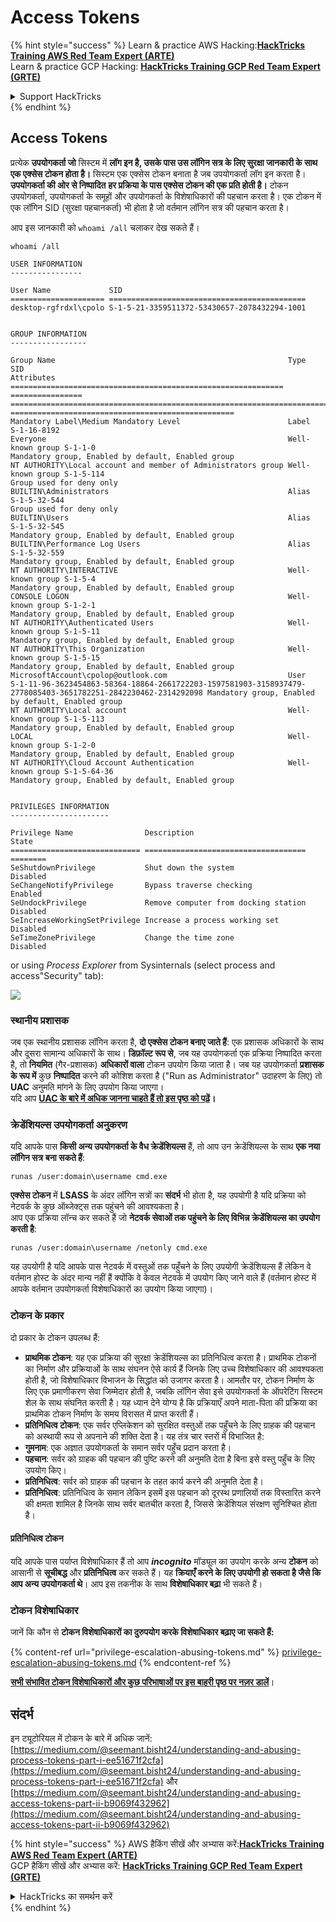 # Access Tokens

{% hint style="success" %}
Learn & practice AWS Hacking:<img src="/.gitbook/assets/arte.png" alt="" data-size="line">[**HackTricks Training AWS Red Team Expert (ARTE)**](https://training.hacktricks.xyz/courses/arte)<img src="/.gitbook/assets/arte.png" alt="" data-size="line">\
Learn & practice GCP Hacking: <img src="/.gitbook/assets/grte.png" alt="" data-size="line">[**HackTricks Training GCP Red Team Expert (GRTE)**<img src="/.gitbook/assets/grte.png" alt="" data-size="line">](https://training.hacktricks.xyz/courses/grte)

<details>

<summary>Support HackTricks</summary>

* Check the [**subscription plans**](https://github.com/sponsors/carlospolop)!
* **Join the** 💬 [**Discord group**](https://discord.gg/hRep4RUj7f) or the [**telegram group**](https://t.me/peass) or **follow** us on **Twitter** 🐦 [**@hacktricks\_live**](https://twitter.com/hacktricks\_live)**.**
* **Share hacking tricks by submitting PRs to the** [**HackTricks**](https://github.com/carlospolop/hacktricks) and [**HackTricks Cloud**](https://github.com/carlospolop/hacktricks-cloud) github repos.

</details>
{% endhint %}


## Access Tokens

प्रत्येक **उपयोगकर्ता जो** सिस्टम में **लॉग इन है, उसके पास उस लॉगिन सत्र के लिए सुरक्षा जानकारी के साथ एक एक्सेस टोकन होता है।** सिस्टम एक एक्सेस टोकन बनाता है जब उपयोगकर्ता लॉग इन करता है। **उपयोगकर्ता की ओर से निष्पादित** **हर प्रक्रिया के पास एक्सेस टोकन की एक प्रति होती है।** टोकन उपयोगकर्ता, उपयोगकर्ता के समूहों और उपयोगकर्ता के विशेषाधिकारों की पहचान करता है। एक टोकन में एक लॉगिन SID (सुरक्षा पहचानकर्ता) भी होता है जो वर्तमान लॉगिन सत्र की पहचान करता है।

आप इस जानकारी को `whoami /all` चलाकर देख सकते हैं।
```
whoami /all

USER INFORMATION
----------------

User Name             SID
===================== ============================================
desktop-rgfrdxl\cpolo S-1-5-21-3359511372-53430657-2078432294-1001


GROUP INFORMATION
-----------------

Group Name                                                    Type             SID                                                                                                           Attributes
============================================================= ================ ============================================================================================================= ==================================================
Mandatory Label\Medium Mandatory Level                        Label            S-1-16-8192
Everyone                                                      Well-known group S-1-1-0                                                                                                       Mandatory group, Enabled by default, Enabled group
NT AUTHORITY\Local account and member of Administrators group Well-known group S-1-5-114                                                                                                     Group used for deny only
BUILTIN\Administrators                                        Alias            S-1-5-32-544                                                                                                  Group used for deny only
BUILTIN\Users                                                 Alias            S-1-5-32-545                                                                                                  Mandatory group, Enabled by default, Enabled group
BUILTIN\Performance Log Users                                 Alias            S-1-5-32-559                                                                                                  Mandatory group, Enabled by default, Enabled group
NT AUTHORITY\INTERACTIVE                                      Well-known group S-1-5-4                                                                                                       Mandatory group, Enabled by default, Enabled group
CONSOLE LOGON                                                 Well-known group S-1-2-1                                                                                                       Mandatory group, Enabled by default, Enabled group
NT AUTHORITY\Authenticated Users                              Well-known group S-1-5-11                                                                                                      Mandatory group, Enabled by default, Enabled group
NT AUTHORITY\This Organization                                Well-known group S-1-5-15                                                                                                      Mandatory group, Enabled by default, Enabled group
MicrosoftAccount\cpolop@outlook.com                           User             S-1-11-96-3623454863-58364-18864-2661722203-1597581903-3158937479-2778085403-3651782251-2842230462-2314292098 Mandatory group, Enabled by default, Enabled group
NT AUTHORITY\Local account                                    Well-known group S-1-5-113                                                                                                     Mandatory group, Enabled by default, Enabled group
LOCAL                                                         Well-known group S-1-2-0                                                                                                       Mandatory group, Enabled by default, Enabled group
NT AUTHORITY\Cloud Account Authentication                     Well-known group S-1-5-64-36                                                                                                   Mandatory group, Enabled by default, Enabled group


PRIVILEGES INFORMATION
----------------------

Privilege Name                Description                          State
============================= ==================================== ========
SeShutdownPrivilege           Shut down the system                 Disabled
SeChangeNotifyPrivilege       Bypass traverse checking             Enabled
SeUndockPrivilege             Remove computer from docking station Disabled
SeIncreaseWorkingSetPrivilege Increase a process working set       Disabled
SeTimeZonePrivilege           Change the time zone                 Disabled
```
or using _Process Explorer_ from Sysinternals (select process and access"Security" tab):

![](<../../.gitbook/assets/image (772).png>)

### स्थानीय प्रशासक

जब एक स्थानीय प्रशासक लॉगिन करता है, **दो एक्सेस टोकन बनाए जाते हैं**: एक प्रशासक अधिकारों के साथ और दूसरा सामान्य अधिकारों के साथ। **डिफ़ॉल्ट रूप से**, जब यह उपयोगकर्ता एक प्रक्रिया निष्पादित करता है, तो **नियमित** (गैर-प्रशासक) **अधिकारों वाला** टोकन उपयोग किया जाता है। जब यह उपयोगकर्ता **प्रशासक के रूप में** कुछ **निष्पादित** करने की कोशिश करता है ("Run as Administrator" उदाहरण के लिए) तो **UAC** अनुमति मांगने के लिए उपयोग किया जाएगा।\
यदि आप [**UAC के बारे में अधिक जानना चाहते हैं तो इस पृष्ठ को पढ़ें**](../authentication-credentials-uac-and-efs/#uac)**।**

### क्रेडेंशियल्स उपयोगकर्ता अनुकरण

यदि आपके पास **किसी अन्य उपयोगकर्ता के वैध क्रेडेंशियल्स** हैं, तो आप उन क्रेडेंशियल्स के साथ **एक नया लॉगिन सत्र** **बना सकते हैं**:
```
runas /user:domain\username cmd.exe
```
**एक्सेस टोकन** में **LSASS** के अंदर लॉगिन सत्रों का **संदर्भ** भी होता है, यह उपयोगी है यदि प्रक्रिया को नेटवर्क के कुछ ऑब्जेक्ट्स तक पहुंचने की आवश्यकता है।\
आप एक प्रक्रिया लॉन्च कर सकते हैं जो **नेटवर्क सेवाओं तक पहुंचने के लिए विभिन्न क्रेडेंशियल्स का उपयोग करती है**:
```
runas /user:domain\username /netonly cmd.exe
```
यह उपयोगी है यदि आपके पास नेटवर्क में वस्तुओं तक पहुँचने के लिए उपयोगी क्रेडेंशियल्स हैं लेकिन वे वर्तमान होस्ट के अंदर मान्य नहीं हैं क्योंकि वे केवल नेटवर्क में उपयोग किए जाने वाले हैं (वर्तमान होस्ट में आपके वर्तमान उपयोगकर्ता विशेषाधिकारों का उपयोग किया जाएगा)।

### टोकन के प्रकार

दो प्रकार के टोकन उपलब्ध हैं:

* **प्राथमिक टोकन**: यह एक प्रक्रिया की सुरक्षा क्रेडेंशियल्स का प्रतिनिधित्व करता है। प्राथमिक टोकनों का निर्माण और प्रक्रियाओं के साथ संघनन ऐसे कार्य हैं जिनके लिए उच्च विशेषाधिकार की आवश्यकता होती है, जो विशेषाधिकार विभाजन के सिद्धांत को उजागर करता है। आमतौर पर, टोकन निर्माण के लिए एक प्रमाणीकरण सेवा जिम्मेदार होती है, जबकि लॉगिन सेवा इसे उपयोगकर्ता के ऑपरेटिंग सिस्टम शेल के साथ संघनित करती है। यह ध्यान देने योग्य है कि प्रक्रियाएँ अपने माता-पिता की प्रक्रिया का प्राथमिक टोकन निर्माण के समय विरासत में प्राप्त करती हैं।
* **प्रतिनिधित्व टोकन**: एक सर्वर एप्लिकेशन को सुरक्षित वस्तुओं तक पहुँचने के लिए ग्राहक की पहचान को अस्थायी रूप से अपनाने की शक्ति देता है। यह तंत्र चार स्तरों में विभाजित है:
* **गुमनाम**: एक अज्ञात उपयोगकर्ता के समान सर्वर पहुँच प्रदान करता है।
* **पहचान**: सर्वर को ग्राहक की पहचान की पुष्टि करने की अनुमति देता है बिना इसे वस्तु पहुँच के लिए उपयोग किए।
* **प्रतिनिधित्व**: सर्वर को ग्राहक की पहचान के तहत कार्य करने की अनुमति देता है।
* **प्रतिनिधित्व**: प्रतिनिधित्व के समान लेकिन इसमें इस पहचान को दूरस्थ प्रणालियों तक विस्तारित करने की क्षमता शामिल है जिनके साथ सर्वर बातचीत करता है, जिससे क्रेडेंशियल संरक्षण सुनिश्चित होता है।

#### प्रतिनिधित्व टोकन

यदि आपके पास पर्याप्त विशेषाधिकार हैं तो आप _**incognito**_ मॉड्यूल का उपयोग करके अन्य **टोकन** को आसानी से **सूचीबद्ध** और **प्रतिनिधित्व** कर सकते हैं। यह **क्रियाएँ करने के लिए उपयोगी हो सकता है जैसे कि आप अन्य उपयोगकर्ता थे**। आप इस तकनीक के साथ **विशेषाधिकार बढ़ा** भी सकते हैं।

### टोकन विशेषाधिकार

जानें कि कौन से **टोकन विशेषाधिकारों का दुरुपयोग करके विशेषाधिकार बढ़ाए जा सकते हैं:**

{% content-ref url="privilege-escalation-abusing-tokens.md" %}
[privilege-escalation-abusing-tokens.md](privilege-escalation-abusing-tokens.md)
{% endcontent-ref %}

[**सभी संभावित टोकन विशेषाधिकारों और कुछ परिभाषाओं पर इस बाहरी पृष्ठ पर नज़र डालें**](https://github.com/gtworek/Priv2Admin)।

## संदर्भ

इन ट्यूटोरियल में टोकन के बारे में अधिक जानें: [https://medium.com/@seemant.bisht24/understanding-and-abusing-process-tokens-part-i-ee51671f2cfa](https://medium.com/@seemant.bisht24/understanding-and-abusing-process-tokens-part-i-ee51671f2cfa) और [https://medium.com/@seemant.bisht24/understanding-and-abusing-access-tokens-part-ii-b9069f432962](https://medium.com/@seemant.bisht24/understanding-and-abusing-access-tokens-part-ii-b9069f432962)


{% hint style="success" %}
AWS हैकिंग सीखें और अभ्यास करें:<img src="/.gitbook/assets/arte.png" alt="" data-size="line">[**HackTricks Training AWS Red Team Expert (ARTE)**](https://training.hacktricks.xyz/courses/arte)<img src="/.gitbook/assets/arte.png" alt="" data-size="line">\
GCP हैकिंग सीखें और अभ्यास करें: <img src="/.gitbook/assets/grte.png" alt="" data-size="line">[**HackTricks Training GCP Red Team Expert (GRTE)**<img src="/.gitbook/assets/grte.png" alt="" data-size="line">](https://training.hacktricks.xyz/courses/grte)

<details>

<summary>HackTricks का समर्थन करें</summary>

* [**सदस्यता योजनाएँ**](https://github.com/sponsors/carlospolop) देखें!
* **हमारे** 💬 [**Discord समूह**](https://discord.gg/hRep4RUj7f) या [**टेलीग्राम समूह**](https://t.me/peass) में शामिल हों या **हमें** **Twitter** 🐦 [**@hacktricks\_live**](https://twitter.com/hacktricks\_live)** पर फॉलो करें।**
* **हैकिंग ट्रिक्स साझा करें और** [**HackTricks**](https://github.com/carlospolop/hacktricks) और [**HackTricks Cloud**](https://github.com/carlospolop/hacktricks-cloud) गिटहब रिपोजिटरी में PR सबमिट करें।

</details>
{% endhint %}
